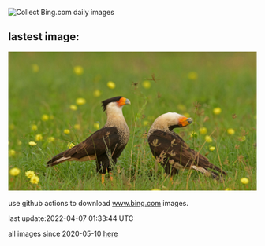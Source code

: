 ![Collect Bing.com daily images](https://github.com/counter2015/bing-daily-images/workflows/Collect%20Bing.com%20daily%20images/badge.svg)
## lastest image:
![](images/NorthernCaracara.jpg)

use github actions to download www.bing.com images.

last update:2022-04-07 01:33:44 UTC

all images since 2020-05-10 [here](https://github.com/counter2015/bing-daily-images/tree/master/images) 
